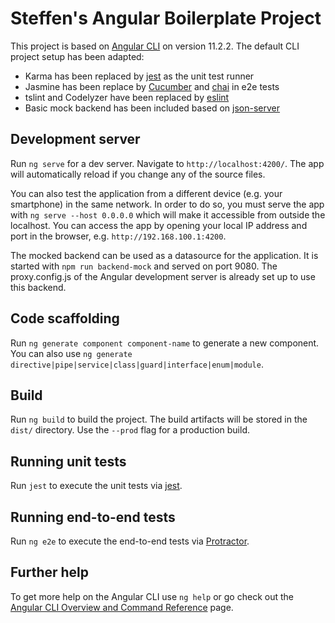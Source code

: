 # Steffen's Angular Boilerplate Project

This project is based on [Angular CLI](https://github.com/angular/angular-cli) on version 11.2.2. The default CLI project setup has been adapted:

- Karma has been replaced by [jest](https://jestjs.io/) as the unit test runner
- Jasmine has been replace by [Cucumber](https://github.com/cucumber/cucumber-js) and [chai](https://www.chaijs.com/) in e2e tests
- tslint and Codelyzer have been replaced by [eslint](https://eslint.org/)
- Basic mock backend has been included based on [json-server](https://github.com/typicode/json-server)

## Development server

Run `ng serve` for a dev server. Navigate to `http://localhost:4200/`. The app will automatically reload if you change any of the source files.

You can also test the application from a different device (e.g. your smartphone) in the same network. In order to do so, you must serve the app with `ng serve --host 0.0.0.0` which will make it accessible from outside the localhost. You can access the app by opening your local IP address and port in the browser, e.g. `http://192.168.100.1:4200`.

The mocked backend can be used as a datasource for the application. It is started with `npm run backend-mock` and served on port 9080. The proxy.config.js of the Angular development server is already set up to use this backend.

## Code scaffolding

Run `ng generate component component-name` to generate a new component. You can also use `ng generate directive|pipe|service|class|guard|interface|enum|module`.

## Build

Run `ng build` to build the project. The build artifacts will be stored in the `dist/` directory. Use the `--prod` flag for a production build.

## Running unit tests

Run `jest` to execute the unit tests via [jest](https://jestjs.io/).

## Running end-to-end tests

Run `ng e2e` to execute the end-to-end tests via [Protractor](http://www.protractortest.org/).

## Further help

To get more help on the Angular CLI use `ng help` or go check out the [Angular CLI Overview and Command Reference](https://angular.io/cli) page.
